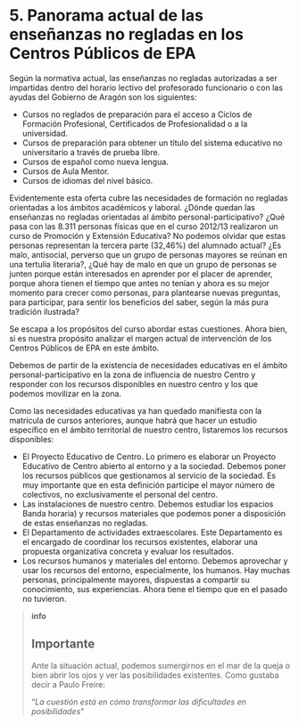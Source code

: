
# 5. Panorama actual de las enseñanzas no regladas en los Centros Públicos de EPA

Según la normativa actual, las enseñanzas no regladas autorizadas a ser impartidas dentro del horario lectivo del profesorado funcionario o con las ayudas del Gobierno de Aragón son los siguientes:

- Cursos no reglados de preparación para el acceso a Ciclos de Formación Profesional, Certificados de Profesionalidad o a la universidad.
- Cursos de preparación para obtener un título del sistema educativo no universitario a través de prueba libre.
- Cursos de español como nueva lengua.
- Cursos de Aula Mentor.
- Cursos de idiomas del nivel básico.

Evidentemente esta oferta cubre las necesidades de formación no regladas orientadas a los ámbitos académicos y laboral. ¿Dónde quedan las enseñanzas no regladas orientadas al ámbito personal-participativo? ¿Qué pasa con las 8.311 personas físicas que en el curso 2012/13 realizaron un curso de Promoción y Extensión Educativa? No podemos olvidar que estas personas representan la tercera parte (32,46%) del alumnado actual? ¿Es malo, antisocial, perverso que un grupo de personas mayores se reúnan en una tertulia literaria?, ¿Qué hay de malo en que un grupo de personas se junten porque están interesados en aprender por el placer de aprender, porque ahora tienen el tiempo que antes no tenían y ahora es su mejor momento para crecer como personas, para plantearse nuevas preguntas, para participar, para sentir los beneficios del saber, según la más pura tradición ilustrada?

Se escapa a los propósitos del curso abordar estas cuestiones. Ahora bien, si es nuestra propósito analizar el margen actual de intervención de los Centros Públicos de EPA en este ámbito.

Debemos de partir de la existencia de necesidades educativas en el ámbito personal-participativo en la zona de influencia de nuestro Centro y responder con los recursos disponibles en nuestro centro y los que podemos movilizar en la zona.

Como las necesidades educativas ya han quedado manifiesta con la matrícula de cursos anteriores, aunque habrá que hacer un estudio específico en el ámbito territorial de nuestro centro, listaremos los recursos disponibles:

- El Proyecto Educativo de Centro. Lo primero es elaborar un Proyecto Educativo de Centro abierto al entorno y a la sociedad. Debemos poner los recursos públicos que gestionamos al servicio de la sociedad. Es muy importante que en esta definición participe el mayor número de colectivos, no exclusivamente el personal del centro.
- Las instalaciones de nuestro centro. Debemos estudiar los espacios Banda horaria) y recursos materiales que podemos poner a disposición de estas enseñanzas no regladas.
- El Departamento de actividades extraescolares. Este Departamento es el encargado de coordinar los recursos existentes, elaborar una propuesta organizativa concreta y evaluar los resultados.
- Los recursos humanos y materiales del entorno. Debemos aprovechar y usar los recursos del entorno, especialmente, los humanos. Hay muchas personas, principalmente mayores, dispuestas a compartir su conocimiento, sus experiencias. Ahora tiene el tiempo que en el pasado no tuvieron.

>**info**
>## Importante
>
>Ante la situación actual, podemos sumergirnos en el mar de la queja o bien abrir los ojos y ver las posibilidades existentes. Como gustaba decir a Paulo Freire:
>
>“*La cuestión está en cómo transformar las dificultades en posibilidades*"
